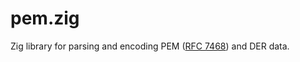# pem.zig

Zig library for parsing and encoding PEM ([RFC 7468](https://datatracker.ietf.org/doc/html/rfc7468)) and DER data.
